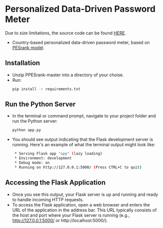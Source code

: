 # Personalized Data-Driven Password Meter
Due to size limitations, the source code can be found [HERE](https://drive.google.com/file/d/1VRcfzOMCP8umvjfgPeT-CHRRhqzPX7KT/view?usp=share_link).
* Country-based personalized data-driven password meter, based on [PESrank model](https://github.com/lirondavid/PESrank).

## Installation
* Unzip PPESrank-master into a directory of your choise.
* Run:
  ```bash
  pip install -r requirements.txt
  ```
## Run the Python Server
* In the terminal or command prompt, navigate to your project folder and run the Python server:
  ```bash
  python app.py
  ```
* You should see output indicating that the Flask development server is running.
  Here's an example of what the terminal output might look like:
  ```bash
   * Serving Flask app "app" (lazy loading)
   * Environment: development
   * Debug mode: on
   * Running on http://127.0.0.1:5000/ (Press CTRL+C to quit)
  ```
## Accessing the Flask Application
* Once you see this output, your Flask server is up and running and ready to handle incoming HTTP requests.
* To access the Flask application, open a web browser and enters the URL of the application in the address bar.
  This URL typically consists of the host and port where your Flask server is running (e.g., http://127.0.0.1:5000/ or http://localhost:5000/).




